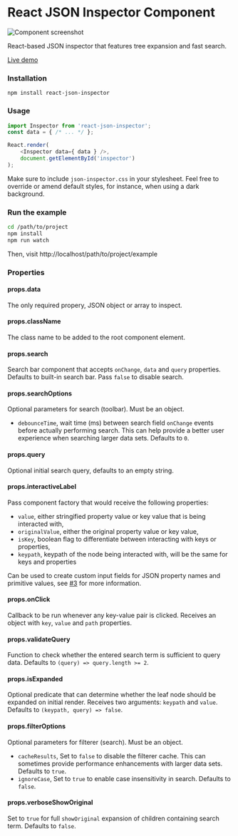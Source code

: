 # React JSON Inspector Component

![Component screenshot](http://i.imgur.com/8619dv9.png)

React-based JSON inspector that features tree expansion and fast search.

[Live demo](https://lapple.github.io/react-json-inspector/)

### Installation

    npm install react-json-inspector

### Usage

```js
import Inspector from 'react-json-inspector';
const data = { /* ... */ };

React.render(
    <Inspector data={ data } />,
    document.getElementById('inspector')
);
```

Make sure to include `json-inspector.css` in your stylesheet. Feel free to
override or amend default styles, for instance, when using a dark background.

### Run the example

```bash
cd /path/to/project
npm install
npm run watch
```

Then, visit http://localhost/path/to/project/example

### Properties

#### props.data

The only required propery, JSON object or array to inspect.

#### props.className

The class name to be added to the root component element.

#### props.search

Search bar component that accepts `onChange`, `data` and `query` properties.
Defaults to built-in search bar. Pass `false` to disable search.

#### props.searchOptions

Optional parameters for search (toolbar). Must be an object.

- `debounceTime`, wait time (ms) between search field `onChange` events before actually performing search. This can help provide a better user experience when searching larger data sets. Defaults to `0`.

#### props.query

Optional initial search query, defaults to an empty string.

#### props.interactiveLabel

Pass component factory that would receive the following properties:

- `value`, either stringified property value or key value that is being interacted with,
- `originalValue`, either the original property value or key value,
- `isKey`, boolean flag to differentiate between interacting with keys or properties,
- `keypath`, keypath of the node being interacted with, will be the same for keys and properties

Can be used to create custom input fields for JSON property names and primitive
values, see [#3](https://github.com/Lapple/react-json-inspector/issues/3)
for more information.

#### props.onClick

Callback to be run whenever any key-value pair is clicked. Receives an object
with `key`, `value` and `path` properties.

#### props.validateQuery

Function to check whether the entered search term is sufficient to query data.
Defaults to `(query) => query.length >= 2`.

#### props.isExpanded

Optional predicate that can determine whether the leaf node should be expanded
on initial render. Receives two arguments: `keypath` and `value`. Defaults to
`(keypath, query) => false`.

#### props.filterOptions

Optional parameters for filterer (search). Must be an object.

- `cacheResults`, Set to `false` to disable the filterer cache. This can sometimes provide performance enhancements with larger data sets. Defaults to `true`.
- `ignoreCase`, Set to `true` to enable case insensitivity in search. Defaults to `false`.

#### props.verboseShowOriginal

Set to `true` for full `showOriginal` expansion of children containing search term. Defaults to `false`.
